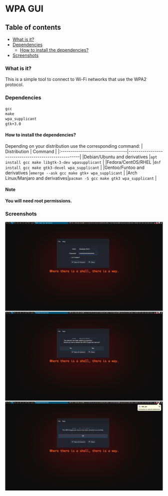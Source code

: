 # WPA GUI
## Table of contents
- [What is it?](#what-is-it)
- [Dependencies](#dependencies)
  - [How to install the dependencies?](#how-to-install-the-dependencies)
- [Screenshots](#screenshots)

### What is it?
This is a simple tool to connect to Wi-Fi networks that use the WPA2 protocol.

### Dependencies
```
gcc
make
wpa_supplicant
gtk+3.0
```

#### How to install the dependencies?
Depending on your distribution use the corresponding command:
| Distribution                     | Command                                              |
|:---------------------------------|------------------------------------------------------|
|Debian/Ubuntu and derivatives     |`apt install gcc make libgtk-3-dev wpasupplicant`     |
|Fedora/CentOS/RHEL                |`dnf install gcc make gtk3-devel wpa_supplicant`      |
|Gentoo/Funtoo and derivatives     |`emerge --ask gcc make gtk+ wpa_supplicant`           |
|Arch Linux/Manjaro and derivatives|`pacman -S gcc make gtk3 wpa_supplicant`              |

#### Note
**You will need root permissions.**

### Screenshots
![](screenshots/1.png)
![](screenshots/2.png)
![](screenshots/3.png)
